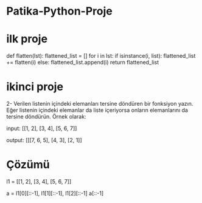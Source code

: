 # Patika-Python-Proje

# ilk proje

def flatten(lst):
    flattened_list = []
    for i in lst:
        if isinstance(i, list):
            flattened_list += flatten(i)
        else:
            flattened_list.append(i)
    return flattened_list


# ikinci proje
2- Verilen listenin içindeki elemanları tersine döndüren bir fonksiyon yazın. Eğer listenin içindeki elemanlar da liste içeriyorsa onların elemanlarını da tersine döndürün. Örnek olarak:

input: [[1, 2], [3, 4], [5, 6, 7]]

output: [[[7, 6, 5], [4, 3], [2, 1]]

# Çözümü

l1 =  [[1, 2], [3, 4], [5, 6, 7]]

a = l1[0][::-1], l1[1][::-1], l1[2][::-1]
a[::-1]
